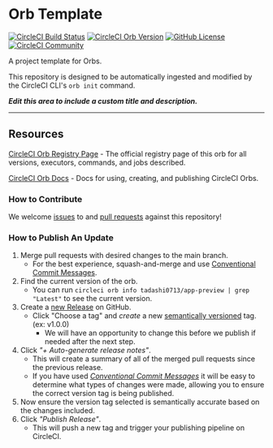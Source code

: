 # Orb Template


[![CircleCI Build Status](https://circleci.com/gh/tadashi0713/circleci-app-preview.svg?style=shield "CircleCI Build Status")](https://circleci.com/gh/tadashi0713/circleci-app-preview) [![CircleCI Orb Version](https://badges.circleci.com/orbs/tadashi0713/app-preview.svg)](https://circleci.com/developer/orbs/orb/tadashi0713/app-preview) [![GitHub License](https://img.shields.io/badge/license-MIT-lightgrey.svg)](https://raw.githubusercontent.com/tadashi0713/circleci-app-preview/master/LICENSE) [![CircleCI Community](https://img.shields.io/badge/community-CircleCI%20Discuss-343434.svg)](https://discuss.circleci.com/c/ecosystem/orbs)



A project template for Orbs.

This repository is designed to be automatically ingested and modified by the CircleCI CLI's `orb init` command.

_**Edit this area to include a custom title and description.**_

---

## Resources

[CircleCI Orb Registry Page](https://circleci.com/developer/orbs/orb/tadashi0713/app-preview) - The official registry page of this orb for all versions, executors, commands, and jobs described.

[CircleCI Orb Docs](https://circleci.com/docs/orb-intro/#section=configuration) - Docs for using, creating, and publishing CircleCI Orbs.

### How to Contribute

We welcome [issues](https://github.com/tadashi0713/circleci-app-preview/issues) to and [pull requests](https://github.com/tadashi0713/circleci-app-preview/pulls) against this repository!

### How to Publish An Update
1. Merge pull requests with desired changes to the main branch.
    - For the best experience, squash-and-merge and use [Conventional Commit Messages](https://conventionalcommits.org/).
2. Find the current version of the orb.
    - You can run `circleci orb info tadashi0713/app-preview | grep "Latest"` to see the current version.
3. Create a [new Release](https://github.com/tadashi0713/circleci-app-preview/releases/new) on GitHub.
    - Click "Choose a tag" and _create_ a new [semantically versioned](http://semver.org/) tag. (ex: v1.0.0)
      - We will have an opportunity to change this before we publish if needed after the next step.
4.  Click _"+ Auto-generate release notes"_.
    - This will create a summary of all of the merged pull requests since the previous release.
    - If you have used _[Conventional Commit Messages](https://conventionalcommits.org/)_ it will be easy to determine what types of changes were made, allowing you to ensure the correct version tag is being published.
5. Now ensure the version tag selected is semantically accurate based on the changes included.
6. Click _"Publish Release"_.
    - This will push a new tag and trigger your publishing pipeline on CircleCI.